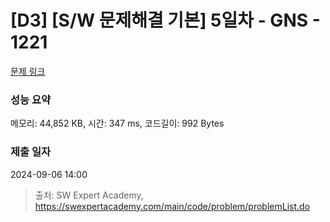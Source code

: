 # [D3] [S/W 문제해결 기본] 5일차 - GNS - 1221 

[문제 링크](https://swexpertacademy.com/main/code/problem/problemDetail.do?contestProbId=AV14jJh6ACYCFAYD) 

### 성능 요약

메모리: 44,852 KB, 시간: 347 ms, 코드길이: 992 Bytes

### 제출 일자

2024-09-06 14:00



> 출처: SW Expert Academy, https://swexpertacademy.com/main/code/problem/problemList.do